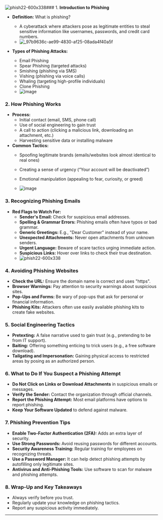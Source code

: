 ![phish22-600x338](https://github.com/user-attachments/assets/5b86377e-507c-434a-9b7a-c3d9af621ba4)### 1. **Introduction to Phishing**
   - **Definition:** What is phishing?
     - A cyberattack where attackers pose as legitimate entities to steal sensitive information like usernames, passwords, and credit card numbers.
     - ![_97b9636c-ae99-4830-af25-08ada4f40a5f](https://github.com/user-attachments/assets/9a9dac17-5d00-4646-a3ba-5b770d5c24a4)

   - **Types of Phishing Attacks:**
     - Email Phishing
     - Spear Phishing (targeted attacks)
     - Smishing (phishing via SMS)
     - Vishing (phishing via voice calls)
     - Whaling (targeting high-profile individuals)
     - Clone Phishing
     - ![image](https://github.com/user-attachments/assets/69ce8390-264c-4787-90a8-4b23c5642576)


### 2. **How Phishing Works**
   - **Process:**
     - Initial contact (email, SMS, phone call)
     - Use of social engineering to gain trust
     - A call to action (clicking a malicious link, downloading an attachment, etc.)
     - Harvesting sensitive data or installing malware
   - **Common Tactics:**
     - Spoofing legitimate brands (emails/websites look almost identical to real ones)
     - Creating a sense of urgency (“Your account will be deactivated”)
     - Emotional manipulation (appealing to fear, curiosity, or greed)
    
     - ![image](https://github.com/user-attachments/assets/f0a5e6fe-4359-4c19-ae36-3c87e03d146f)


### 3. **Recognizing Phishing Emails**
   - **Red Flags to Watch For:**
     - **Sender's Email:** Check for suspicious email addresses.
     - **Spelling & Grammar Errors:** Phishing emails often have typos or bad grammar.
     - **Generic Greetings:** E.g., "Dear Customer" instead of your name.
     - **Unexpected Attachments:** Never open attachments from unknown senders.
     - **Urgent Language:** Beware of scare tactics urging immediate action.
     - **Suspicious Links:** Hover over links to check their true destination.
     - ![phish22-600x338](https://github.com/user-attachments/assets/0cc337e2-535a-479b-8ad9-df2eff8f0724)


### 4. **Avoiding Phishing Websites**
   - **Check the URL:** Ensure the domain name is correct and uses "https".
   - **Browser Warnings:** Pay attention to security warnings about suspicious sites.
   - **Pop-Ups and Forms:** Be wary of pop-ups that ask for personal or financial information.
   - **Phishing Kits:** Attackers often use easily available phishing kits to create fake websites.

### 5. **Social Engineering Tactics**
   - **Pretexting:** A false narrative used to gain trust (e.g., pretending to be from IT support).
   - **Baiting:** Offering something enticing to trick users (e.g., a free software download).
   - **Tailgating and Impersonation:** Gaining physical access to restricted areas by posing as an authorized person.

### 6. **What to Do If You Suspect a Phishing Attempt**
   - **Do Not Click on Links or Download Attachments** in suspicious emails or messages.
   - **Verify the Sender:** Contact the organization through official channels.
   - **Report the Phishing Attempt:** Most email platforms have options to report phishing.
   - **Keep Your Software Updated** to defend against malware.

### 7. **Phishing Prevention Tips**
   - **Enable Two-Factor Authentication (2FA):** Adds an extra layer of security.
   - **Use Strong Passwords:** Avoid reusing passwords for different accounts.
   - **Security Awareness Training:** Regular training for employees on recognizing threats.
   - **Use a Password Manager:** It can help detect phishing attempts by autofilling only legitimate sites.
   - **Antivirus and Anti-Phishing Tools:** Use software to scan for malware and phishing attempts.

### 8. **Wrap-Up and Key Takeaways**
   - Always verify before you trust.
   - Regularly update your knowledge on phishing tactics.
   - Report any suspicious activity immediately.

---
